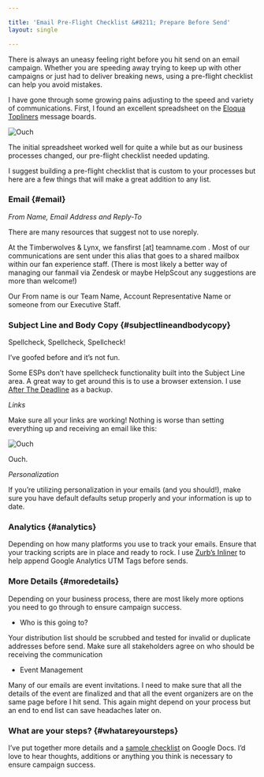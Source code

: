 ```yaml
---

title: 'Email Pre-Flight Checklist &#8211; Prepare Before Send'
layout: single

---
```

There is always an uneasy feeling right before you hit send on an email campaign. Whether you are speeding away trying to keep up with other campaigns or just had to deliver breaking news, using a pre-flight checklist can help you avoid mistakes.

I have gone through some growing pains adjusting to the speed and variety of communications. First, I found an excellent spreadsheet on the [Eloqua Topliners](http://topliners.eloqua.com/docs/DOC-3259#comment-8754) message boards.

![Ouch](http://i.imgur.com/DY9dpOC.png)

The initial spreadsheet worked well for quite a while but as our business processes changed, our pre-flight checklist needed updating. 

I suggest building a pre-flight checklist that is custom to your processes but here are a few things that will make a great addition to any list.

### Email {#email}

_From Name, Email Address and Reply-To_

There are many resources that suggest not to use noreply. 

At the Timberwolves & Lynx, we fansfirst [at] teamname.com . Most of our communications are sent under this alias that goes to a shared mailbox within our fan experience staff. (There is most likely a better way of managing our fanmail via Zendesk or maybe HelpScout any suggestions are more than welcome!)

Our From name is our Team Name, Account Representative Name or someone from our Executive Staff. 

### Subject Line and Body Copy {#subjectlineandbodycopy}

Spellcheck, Spellcheck, Spellcheck!

I&#8217;ve goofed before and it&#8217;s not fun.

Some ESPs don&#8217;t have spellcheck functionality built into the Subject Line area. A great way to get around this is to use a browser extension. I use [After The Deadline](http://www.afterthedeadline.com/download.slp) as a backup.

_Links_

Make sure all your links are working! Nothing is worse than setting everything up and receiving an email like this:

![Ouch](http://i.imgur.com/Jo0yYdQ.png)

Ouch.

_Personalization_

If you&#8217;re utilizing personalization in your emails (and you should!), make sure you have default defaults setup properly and your information is up to date.

### Analytics {#analytics}

Depending on how many platforms you use to track your emails. Ensure that your tracking scripts are in place and ready to rock. I use [Zurb&#8217;s Inliner](http://zurb.com/ink/inliner.php) to help append Google Analytics UTM Tags before sends.

### More Details {#moredetails}

Depending on your business process, there are most likely more options you need to go through to ensure campaign success.

  * Who is this going to? 

Your distribution list should be scrubbed and tested for invalid or duplicate addresses before send. Make sure all stakeholders agree on who should be receiving the communication

  * Event Management

Many of our emails are event invitations. I need to make sure that all the details of the event are finalized and that all the event organizers are on the same page before I hit send. This again might depend on your process but an end to end list can save headaches later on.

### What are your steps? {#whatareyoursteps}

I&#8217;ve put together more details and a [sample checklist](https://docs.google.com/spreadsheets/d/1czapwpAhyaMZpF0jSaVE_mhxQoIjylVrdxIwoj1NfEM/edit?usp=sharing) on Google Docs. I&#8217;d love to hear thoughts, additions or anything you think is necessary to ensure campaign success.